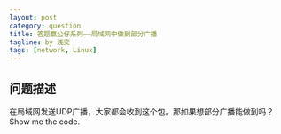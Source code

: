 ```yaml
---
layout: post
category: question
title: 答题赢公仔系列——局域网中做到部分广播
tagline: by 浅奕
tags: [network, Linux]
---
```


## 问题描述

在局域网发送UDP广播，大家都会收到这个包。那如果想部分广播能做到吗？Show me the code.
